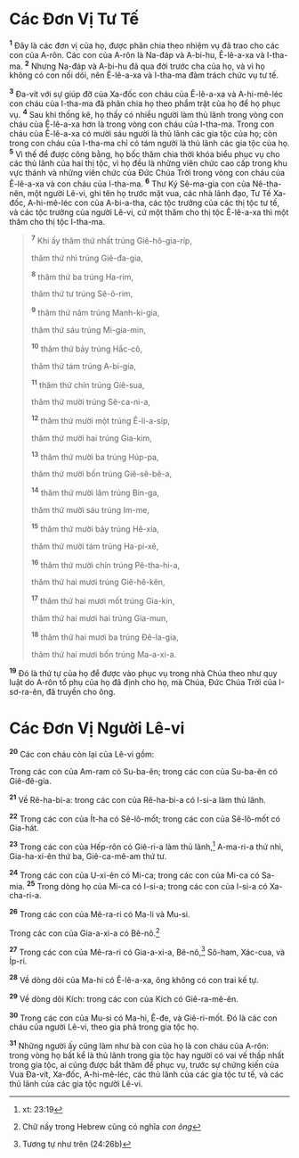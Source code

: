 # Các Ðơn Vị Tư Tế
<sup><b>1</b></sup> Ðây là các đơn vị của họ, được phân chia theo nhiệm vụ đã trao cho các con của A-rôn. Các con của A-rôn là Na-đáp và A-bi-hu, Ê-lê-a-xa và I-tha-ma. <sup><b>2</b></sup> Nhưng Na-đáp và A-bi-hu đã qua đời trước cha của họ, và vì họ không có con nối dõi, nên Ê-lê-a-xa và I-tha-ma đảm trách chức vụ tư tế.

<sup><b>3</b></sup> Ða-vít với sự giúp đỡ của Xa-đốc con cháu của Ê-lê-a-xa và A-hi-mê-léc con cháu của I-tha-ma đã phân chia họ theo phẩm trật của họ để họ phục vụ. <sup><b>4</b></sup> Sau khi thống kê, họ thấy có nhiều người làm thủ lãnh trong vòng con cháu của Ê-lê-a-xa hơn là trong vòng con cháu của I-tha-ma. Trong con cháu của Ê-lê-a-xa có mười sáu người là thủ lãnh các gia tộc của họ; còn trong con cháu của I-tha-ma chỉ có tám người là thủ lãnh các gia tộc của họ. <sup><b>5</b></sup> Vì thế để được công bằng, họ bốc thăm chia thời khóa biểu phục vụ cho các thủ lãnh của hai thị tộc, vì họ đều là những viên chức cao cấp trong khu vực thánh và những viên chức của Ðức Chúa Trời trong vòng con cháu của Ê-lê-a-xa và con cháu của I-tha-ma. <sup><b>6</b></sup> Thư Ký Sê-ma-gia con của Nê-tha-nên, một người Lê-vi, ghi tên họ trước mặt vua, các nhà lãnh đạo, Tư Tế Xa-đốc, A-hi-mê-léc con của A-bi-a-tha, các tộc trưởng của các thị tộc tư tế, và các tộc trưởng của người Lê-vi, cứ một thăm cho thị tộc Ê-lê-a-xa thì một thăm cho thị tộc I-tha-ma.

> <sup><b>7</b></sup> Khi ấy thăm thứ nhất trúng Giê-hô-gia-ríp,
> 
> thăm thứ nhì trúng Giê-đa-gia,
> 
> <sup><b>8</b></sup> thăm thứ ba trúng Ha-rim,
> 
> thăm thứ tư trúng Sê-ô-rim,
> 
> <sup><b>9</b></sup> thăm thứ năm trúng Manh-ki-gia,
> 
> thăm thứ sáu trúng Mi-gia-min,
> 
> <sup><b>10</b></sup> thăm thứ bảy trúng Hắc-cô,
> 
> thăm thứ tám trúng A-bi-gia,
> 
> <sup><b>11</b></sup> thăm thứ chín trúng Giê-sua,
> 
> thăm thứ mười trúng Sê-ca-ni-a,
> 
> <sup><b>12</b></sup> thăm thứ mười một trúng Ê-li-a-síp,
> 
> thăm thứ mười hai trúng Gia-kim,
> 
> <sup><b>13</b></sup> thăm thứ mười ba trúng Húp-pa,
> 
> thăm thứ mười bốn trúng Giê-sê-bê-a,
> 
> <sup><b>14</b></sup> thăm thứ mười lăm trúng Bin-ga,
> 
> thăm thứ mười sáu trúng Im-me,
> 
> <sup><b>15</b></sup> thăm thứ mười bảy trúng Hê-xia,
> 
> thăm thứ mười tám trúng Ha-pi-xê,
> 
> <sup><b>16</b></sup> thăm thứ mười chín trúng Pê-tha-hi-a,
> 
> thăm thứ hai mươi trúng Giê-hê-kên,
> 
> <sup><b>17</b></sup> thăm thứ hai mươi mốt trúng Gia-kin,
> 
> thăm thứ hai mươi hai trúng Gia-mun,
> 
> <sup><b>18</b></sup> thăm thứ hai mươi ba trúng Ðê-la-gia,
> 
> thăm thứ hai mươi bốn trúng Ma-a-xi-a.

<sup><b>19</b></sup> Ðó là thứ tự của họ để được vào phục vụ trong nhà Chúa theo như quy luật do A-rôn tổ phụ của họ đã định cho họ, mà Chúa, Ðức Chúa Trời của I-sơ-ra-ên, đã truyền cho ông.

# Các Ðơn Vị Người Lê-vi
<sup><b>20</b></sup> Các con cháu còn lại của Lê-vi gồm:

Trong các con của Am-ram có Su-ba-ên; trong các con của Su-ba-ên có Giê-đê-gia.

<sup><b>21</b></sup> Về Rê-ha-bi-a: trong các con của Rê-ha-bi-a có I-si-a làm thủ lãnh.

<sup><b>22</b></sup> Trong các con của Ít-ha có Sê-lô-mốt; trong các con của Sê-lô-mốt có Gia-hát.

<sup><b>23</b></sup> Trong các con của Hếp-rôn có Giê-ri-a làm thủ lãnh,[^1-1f20e551-3c30-4c08-ac0a-c4c0aa5cb2eb] A-ma-ri-a thứ nhì, Gia-ha-xi-ên thứ ba, Giê-ca-mê-am thứ tư.

<sup><b>24</b></sup> Trong các con của U-xi-ên có Mi-ca; trong các con của Mi-ca có Sa-mia. <sup><b>25</b></sup> Trong dòng họ của Mi-ca có I-si-a; trong các con của I-si-a có Xa-cha-ri-a.

<sup><b>26</b></sup> Trong các con của Mê-ra-ri có Ma-li và Mu-si.

Trong các con của Gia-a-xi-a có Bê-nô.[^2-1f20e551-3c30-4c08-ac0a-c4c0aa5cb2eb]

<sup><b>27</b></sup> Trong các con của Mê-ra-ri có Gia-a-xi-a, Bê-nô,[^3-1f20e551-3c30-4c08-ac0a-c4c0aa5cb2eb] Sô-ham, Xác-cua, và Íp-ri.

<sup><b>28</b></sup> Về dòng dõi của Ma-hi có Ê-lê-a-xa, ông không có con trai kế tự.

<sup><b>29</b></sup> Về dòng dõi Kích: trong các con của Kích có Giê-ra-mê-ên.

<sup><b>30</b></sup> Trong các con của Mu-si có Ma-hi, Ê-đe, và Giê-ri-mốt. Ðó là các con cháu của người Lê-vi, theo gia phả trong gia tộc họ.

<sup><b>31</b></sup> Những người ấy cũng làm như bà con của họ là con cháu của A-rôn: trong vòng họ bất kể là thủ lãnh trong gia tộc hay người có vai vế thấp nhất trong gia tộc, ai cũng được bắt thăm để phục vụ, trước sự chứng kiến của Vua Ða-vít, Xa-đốc, A-hi-mê-léc, các thủ lãnh của các gia tộc tư tế, và các thủ lãnh của các gia tộc người Lê-vi.

[^1-1f20e551-3c30-4c08-ac0a-c4c0aa5cb2eb]: xt: 23:19
[^2-1f20e551-3c30-4c08-ac0a-c4c0aa5cb2eb]: Chữ nầy trong Hebrew cũng có nghĩa *con ông*
[^3-1f20e551-3c30-4c08-ac0a-c4c0aa5cb2eb]: Tương tự như trên (24:26b)